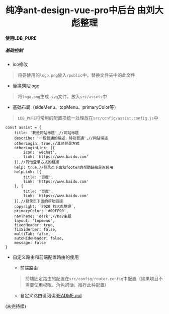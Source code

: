 <h1 align="center">纯净ant-design-vue-pro中后台 由刘大彪整理</h1>

#### 使用LDB_PURE
##### 基础控制
- ico修改

> 将要使用的`logo.png`放入`/public`中，替换文件夹中的此文件

- 替换网站logo

> 将`logo.png`生成`.svg`文件，放入`src/assets`中

- 基础布局（sideMenu、topMenu、primaryColor等）

> `LDB_PURE`将常用的配置项统一处理放在`src/config/assist.config.js`中

```
const assist = {
    title: '我是网站标题',//网站标题
    describe: '一段普通的描述，特别普通',//网站描述
    otherLogin: true,//其他登录方式
    otherLoginLink: [{
        icon: 'wechat',
        link: 'https://www.baidu.com'
    }],//其他登录方式的链接
    help: true,//登录页下面和footer的帮助链接是否启用
    helpLink: [{
        title: '百度',
        link: 'https://www.baidu.com'
    }, {
        title: '百度',
        link: 'https://www.baidu.com'
    }],//登录页下面的帮助链接
    copyright: `2020 刘大彪整理`,
    primaryColor: '#00FF99',
    navTheme: 'dark',//nav主题
    layout: 'topmenu',
    fixedHeader: true,
    fixSiderbar: false,
    multiTab: false,
    autoHideHeader: false,
    message: false
}
```
- 自定义路由和前端配置路由的使用

	- 前端路由
	> 前端固定路由的配置在`src/config/router.config`中配置（如果项目不需要使用权限、角色的话，推荐此种配置）
	- 自定义路由请阅读[README.md](./src/router/README.md)

(未完待续)